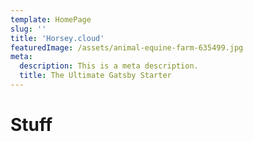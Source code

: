 ```yaml
---
template: HomePage
slug: ''
title: 'Horsey.cloud'
featuredImage: /assets/animal-equine-farm-635499.jpg
meta:
  description: This is a meta description.
  title: The Ultimate Gatsby Starter
---
```


# Stuff
##
